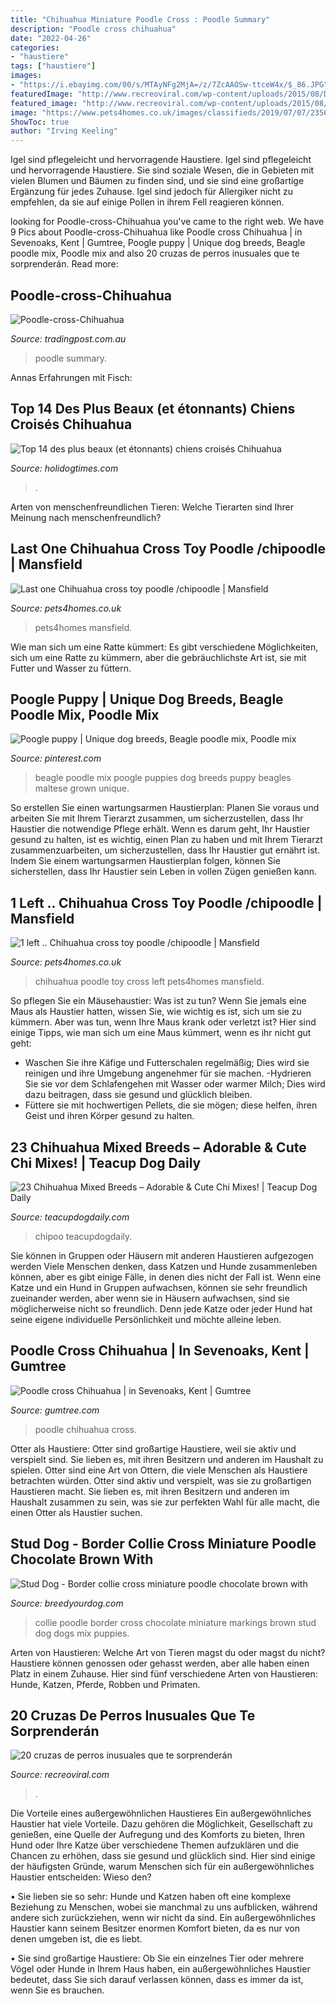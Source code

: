 ```yaml
---
title: "Chihuahua Miniature Poodle Cross : Poodle Summary"
description: "Poodle cross chihuahua"
date: "2022-04-26"
categories:
- "haustiere"
tags: ["haustiere"]
images:
- "https://i.ebayimg.com/00/s/MTAyNFg2MjA=/z/7ZcAAOSw-ttceW4x/$_86.JPG"
featuredImage: "http://www.recreoviral.com/wp-content/uploads/2015/08/Diferentes-mezclas-en-razas-de-perros-20.jpg"
featured_image: "http://www.recreoviral.com/wp-content/uploads/2015/08/Diferentes-mezclas-en-razas-de-perros-20.jpg"
image: "https://www.pets4homes.co.uk/images/classifieds/2019/07/07/2356938/thumbs/1-left-chihuahua-cross-toy-poodle-chipoodle-5d29b9777bdea.jpg"
ShowToc: true
author: "Irving Keeling"
---
```



Igel sind pflegeleicht und hervorragende Haustiere.
Igel sind pflegeleicht und hervorragende Haustiere. Sie sind soziale Wesen, die in Gebieten mit vielen Blumen und Bäumen zu finden sind, und sie sind eine großartige Ergänzung für jedes Zuhause. Igel sind jedoch für Allergiker nicht zu empfehlen, da sie auf einige Pollen in ihrem Fell reagieren können.

	

		
looking for Poodle-cross-Chihuahua you've came to the right web. We have 9 Pics about Poodle-cross-Chihuahua like Poodle cross Chihuahua | in Sevenoaks, Kent | Gumtree, Poogle puppy | Unique dog breeds, Beagle poodle mix, Poodle mix and also 20 cruzas de perros inusuales que te sorprenderán. Read more:
		
    
## Poodle-cross-Chihuahua

<img loading=lazy src="https://img.tradingpost.com.au/QYD3X9NF/KY2SLQ/WW86-Boxed640x480.jpg" onerror="this.onerror=null;this.src='https://tse3.mm.bing.net/th?id=OIP.ErPwNaYevb0-c-TphKGI6QAAAA&amp;pid=15.1';" alt="Poodle-cross-Chihuahua">

_Source: tradingpost.com.au_

>poodle summary. 

	

Annas Erfahrungen mit Fisch:

    
## Top 14 Des Plus Beaux (et étonnants) Chiens Croisés Chihuahua

<img loading=lazy src="https://s3-eu-west-1.amazonaws.com/bowwowtimes-new/wp-content/uploads/2015/05/449384322441a2b6ef1fe2fecddb8bea.jpg" onerror="this.onerror=null;this.src='https://tse1.mm.bing.net/th?id=OIP._87uL-7HEtq8WYUuwiO_TwHaJ3&amp;pid=15.1';" alt="Top 14 des plus beaux (et étonnants) chiens croisés Chihuahua">

_Source: holidogtimes.com_

>. 

	

Arten von menschenfreundlichen Tieren: Welche Tierarten sind Ihrer Meinung nach menschenfreundlich?

    
## Last One Chihuahua Cross Toy Poodle /chipoodle | Mansfield

<img loading=lazy src="https://www.pets4homes.co.uk/images/classifieds/2019/07/15/2366665/thumbs/chihuahua-cross-toy-poodle-chipoodle-5d2c600be8ea3.jpg" onerror="this.onerror=null;this.src='https://tse4.mm.bing.net/th?id=OIP.aPqVNAhbJqDUQBVcZ1lHOgHaFj&amp;pid=15.1';" alt="Last one Chihuahua cross toy poodle /chipoodle | Mansfield">

_Source: pets4homes.co.uk_

>pets4homes mansfield. 

	

Wie man sich um eine Ratte kümmert: Es gibt verschiedene Möglichkeiten, sich um eine Ratte zu kümmern, aber die gebräuchlichste Art ist, sie mit Futter und Wasser zu füttern.

    
## Poogle Puppy | Unique Dog Breeds, Beagle Poodle Mix, Poodle Mix

<img loading=lazy src="https://i.pinimg.com/736x/e6/97/29/e69729c90ac294bc02611b0b1dbd166a--beagles-puppys.jpg" onerror="this.onerror=null;this.src='https://tse4.mm.bing.net/th?id=OIP.daJieqc6TBNht9knMnQItwHaJ3&amp;pid=15.1';" alt="Poogle puppy | Unique dog breeds, Beagle poodle mix, Poodle mix">

_Source: pinterest.com_

>beagle poodle mix poogle puppies dog breeds puppy beagles maltese grown unique. 

	

So erstellen Sie einen wartungsarmen Haustierplan: Planen Sie voraus und arbeiten Sie mit Ihrem Tierarzt zusammen, um sicherzustellen, dass Ihr Haustier die notwendige Pflege erhält.
Wenn es darum geht, Ihr Haustier gesund zu halten, ist es wichtig, einen Plan zu haben und mit Ihrem Tierarzt zusammenzuarbeiten, um sicherzustellen, dass Ihr Haustier gut ernährt ist. Indem Sie einem wartungsarmen Haustierplan folgen, können Sie sicherstellen, dass Ihr Haustier sein Leben in vollen Zügen genießen kann.

    
## 1 Left .. Chihuahua Cross Toy Poodle /chipoodle | Mansfield

<img loading=lazy src="https://www.pets4homes.co.uk/images/classifieds/2019/07/07/2356938/thumbs/1-left-chihuahua-cross-toy-poodle-chipoodle-5d29b9777bdea.jpg" onerror="this.onerror=null;this.src='https://tse2.mm.bing.net/th?id=OIP.uo_n_valaQpnpyVlltmzlAHaFj&amp;pid=15.1';" alt="1 left .. Chihuahua cross toy poodle /chipoodle | Mansfield">

_Source: pets4homes.co.uk_

>chihuahua poodle toy cross left pets4homes mansfield. 

	

So pflegen Sie ein Mäusehaustier: Was ist zu tun?
Wenn Sie jemals eine Maus als Haustier hatten, wissen Sie, wie wichtig es ist, sich um sie zu kümmern. Aber was tun, wenn Ihre Maus krank oder verletzt ist? Hier sind einige Tipps, wie man sich um eine Maus kümmert, wenn es ihr nicht gut geht:
- Waschen Sie ihre Käfige und Futterschalen regelmäßig; Dies wird sie reinigen und ihre Umgebung angenehmer für sie machen.
-Hydrieren Sie sie vor dem Schlafengehen mit Wasser oder warmer Milch; Dies wird dazu beitragen, dass sie gesund und glücklich bleiben.
- Füttere sie mit hochwertigen Pellets, die sie mögen; diese helfen, ihren Geist und ihren Körper gesund zu halten.

    
## 23 Chihuahua Mixed Breeds – Adorable &amp; Cute Chi Mixes! | Teacup Dog Daily

<img loading=lazy src="https://teacupdogdaily.com/wp-content/uploads/2019/08/Chihuahua-Poodle-Mix.jpg" onerror="this.onerror=null;this.src='https://tse3.mm.bing.net/th?id=OIP.Wr8nIfkA9O8i_rs5HChUuAHaHr&amp;pid=15.1';" alt="23 Chihuahua Mixed Breeds – Adorable &amp; Cute Chi Mixes! | Teacup Dog Daily">

_Source: teacupdogdaily.com_

>chipoo teacupdogdaily. 

	

Sie können in Gruppen oder Häusern mit anderen Haustieren aufgezogen werden
Viele Menschen denken, dass Katzen und Hunde zusammenleben können, aber es gibt einige Fälle, in denen dies nicht der Fall ist. Wenn eine Katze und ein Hund in Gruppen aufwachsen, können sie sehr freundlich zueinander werden, aber wenn sie in Häusern aufwachsen, sind sie möglicherweise nicht so freundlich. Denn jede Katze oder jeder Hund hat seine eigene individuelle Persönlichkeit und möchte alleine leben.

    
## Poodle Cross Chihuahua | In Sevenoaks, Kent | Gumtree

<img loading=lazy src="https://i.ebayimg.com/00/s/MTAyNFg2MjA=/z/7ZcAAOSw-ttceW4x/$_86.JPG" onerror="this.onerror=null;this.src='https://tse3.mm.bing.net/th?id=OIP.Xi8S0aT2OH5iCRmQ9OAp8QHaMO&amp;pid=15.1';" alt="Poodle cross Chihuahua | in Sevenoaks, Kent | Gumtree">

_Source: gumtree.com_

>poodle chihuahua cross. 

	

Otter als Haustiere: Otter sind großartige Haustiere, weil sie aktiv und verspielt sind. Sie lieben es, mit ihren Besitzern und anderen im Haushalt zu spielen.
Otter sind eine Art von Ottern, die viele Menschen als Haustiere betrachten würden. Otter sind aktiv und verspielt, was sie zu großartigen Haustieren macht. Sie lieben es, mit ihren Besitzern und anderen im Haushalt zusammen zu sein, was sie zur perfekten Wahl für alle macht, die einen Otter als Haustier suchen.

    
## Stud Dog - Border Collie Cross Miniature Poodle Chocolate Brown With

<img loading=lazy src="https://www.breedyourdog.com/uploads/listing_images/35598/101869/big_IMG_1767.jpg" onerror="this.onerror=null;this.src='https://tse4.mm.bing.net/th?id=OIP.3_PBdcVixhX-C2MF6W4UGwHaJ4&amp;pid=15.1';" alt="Stud Dog - Border collie cross miniature poodle chocolate brown with">

_Source: breedyourdog.com_

>collie poodle border cross chocolate miniature markings brown stud dog dogs mix puppies. 

	

Arten von Haustieren: Welche Art von Tieren magst du oder magst du nicht?
Haustiere können genossen oder gehasst werden, aber alle haben einen Platz in einem Zuhause. Hier sind fünf verschiedene Arten von Haustieren: Hunde, Katzen, Pferde, Robben und Primaten.

    
## 20 Cruzas De Perros Inusuales Que Te Sorprenderán

<img loading=lazy src="http://www.recreoviral.com/wp-content/uploads/2015/08/Diferentes-mezclas-en-razas-de-perros-20.jpg" onerror="this.onerror=null;this.src='https://tse4.mm.bing.net/th?id=OIP.JbIxMrvW-Ic78cPUzAVQfgAAAA&amp;pid=15.1';" alt="20 cruzas de perros inusuales que te sorprenderán">

_Source: recreoviral.com_

>. 

	

Die Vorteile eines außergewöhnlichen Haustieres
Ein außergewöhnliches Haustier hat viele Vorteile. Dazu gehören die Möglichkeit, Gesellschaft zu genießen, eine Quelle der Aufregung und des Komforts zu bieten, Ihren Hund oder Ihre Katze über verschiedene Themen aufzuklären und die Chancen zu erhöhen, dass sie gesund und glücklich sind. Hier sind einige der häufigsten Gründe, warum Menschen sich für ein außergewöhnliches Haustier entscheiden:
Wieso den?

• Sie lieben sie so sehr: Hunde und Katzen haben oft eine komplexe Beziehung zu Menschen, wobei sie manchmal zu uns aufblicken, während andere sich zurückziehen, wenn wir nicht da sind. Ein außergewöhnliches Haustier kann seinem Besitzer enormen Komfort bieten, da es nur von denen umgeben ist, die es liebt.

• Sie sind großartige Haustiere: Ob Sie ein einzelnes Tier oder mehrere Vögel oder Hunde in Ihrem Haus haben, ein außergewöhnliches Haustier bedeutet, dass Sie sich darauf verlassen können, dass es immer da ist, wenn Sie es brauchen.

